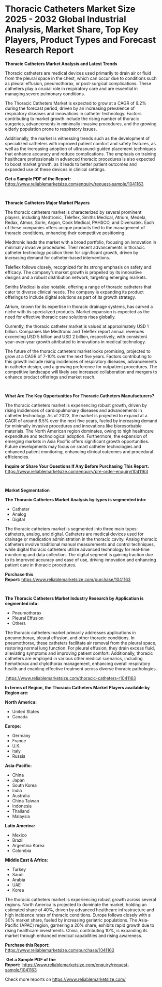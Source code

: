 <p><h1>Thoracic Catheters Market Size 2025 - 2032 Global Industrial Analysis, Market Share, Top Key Players, Product Types and Forecast Research Report</h1></p><p><strong>Thoracic Catheters Market Analysis and Latest Trends</strong></p>
<p><p>Thoracic catheters are medical devices used primarily to drain air or fluid from the pleural space in the chest, which can occur due to conditions such as pleural effusion, pneumothorax, or post-surgical complications. These catheters play a crucial role in respiratory care and are essential in managing severe pulmonary conditions.</p><p>The Thoracic Catheters Market is expected to grow at a CAGR of 6.2% during the forecast period, driven by an increasing prevalence of respiratory diseases and innovations in catheter technology. Factors contributing to market growth include the rising number of thoracic surgeries, advancements in minimally invasive procedures, and the growing elderly population prone to respiratory issues. </p><p>Additionally, the market is witnessing trends such as the development of specialized catheters with improved patient comfort and safety features, as well as the increasing adoption of ultrasound-guided placement techniques that enhance accuracy and reduce complications. The emphasis on training healthcare professionals in advanced thoracic procedures is also expected to boost market growth, as it leads to better patient outcomes and expanded use of these devices in clinical settings.</p></p>
<p><strong>Get a Sample PDF of the Report:&nbsp;</strong> <a href="https://www.reliablemarketsize.com/enquiry/request-sample/1041163?utm_campaign=2481&utm_medium=2&utm_source=Github&utm_content=ia&utm_term=03032025&utm_id=thoracic-catheters">https://www.reliablemarketsize.com/enquiry/request-sample/1041163</a></p>
<p>&nbsp;</p>
<p><strong>Thoracic Catheters Major Market Players</strong></p>
<p><p>The thoracic catheters market is characterized by several prominent players, including Medtronic, Teleflex, Smiths Medical, Atrium, Medela, Redax, Atmos, Sorin, Argon, Cook Medical, PAHSCO, and Diversatek. Each of these companies offers unique products tied to the management of thoracic conditions, enhancing their competitive positioning.</p><p>Medtronic leads the market with a broad portfolio, focusing on innovation in minimally invasive procedures. Their recent advancements in thoracic catheter technology position them for significant growth, driven by increasing demand for catheter-based interventions.</p><p>Teleflex follows closely, recognized for its strong emphasis on safety and efficacy. The company’s market growth is propelled by its innovative designs and a robust distribution network, targeting emerging markets.</p><p>Smiths Medical is also notable, offering a range of thoracic catheters that cater to diverse clinical needs. The company is expanding its product offerings to include digital solutions as part of its growth strategy.</p><p>Atrium, known for its expertise in thoracic drainage systems, has carved a niche with its specialized products. Market expansion is expected as the need for effective thoracic care solutions rises globally.</p><p>Currently, the thoracic catheter market is valued at approximately USD 1 billion. Companies like Medtronic and Teleflex report annual revenues exceeding USD 5 billion and USD 2 billion, respectively, with consistent year-over-year growth attributed to innovations in medical technology.</p><p>The future of the thoracic catheters market looks promising, projected to grow at a CAGR of 7-10% over the next five years. Factors contributing to this growth include rising incidences of respiratory diseases, advancements in catheter design, and a growing preference for outpatient procedures. The competitive landscape will likely see increased collaboration and mergers to enhance product offerings and market reach.</p></p>
<p>&nbsp;</p>
<p><strong>What Are The Key Opportunities For Thoracic Catheters Manufacturers?</strong></p>
<p><p>The thoracic catheters market is experiencing robust growth, driven by rising incidences of cardiopulmonary diseases and advancements in catheter technology. As of 2023, the market is projected to expand at a CAGR of around 6.5% over the next five years, fueled by increasing demand for minimally invasive procedures and innovations like bioresorbable materials. The North American region dominates, owing to high healthcare expenditure and technological adoption. Furthermore, the expansion of emerging markets in Asia Pacific offers significant growth opportunities. Future developments may focus on smart catheter technologies and enhanced patient monitoring, enhancing clinical outcomes and procedural efficiencies.</p></p>
<p><strong>Inquire or Share Your Questions If Any Before Purchasing This Report:</strong> <a href="https://www.reliablemarketsize.com/enquiry/pre-order-enquiry/1041163?utm_campaign=2481&utm_medium=2&utm_source=Github&utm_content=ia&utm_term=03032025&utm_id=thoracic-catheters">https://www.reliablemarketsize.com/enquiry/pre-order-enquiry/1041163</a></p>
<p>&nbsp;</p>
<p><strong>Market Segmentation</strong></p>
<p><strong>The Thoracic Catheters Market Analysis by types is segmented into:</strong></p>
<p><ul><li>Catheter</li><li>Analog</li><li>Digital</li></ul></p>
<p><p>The thoracic catheters market is segmented into three main types: catheters, analog, and digital. Catheters are medical devices used for drainage or medication administration in the thoracic cavity. Analog thoracic catheters involve traditional manual measurements and control techniques, while digital thoracic catheters utilize advanced technology for real-time monitoring and data collection. The digital segment is gaining traction due to its improved accuracy and ease of use, driving innovation and enhancing patient care in thoracic procedures.</p></p>
<p><strong>Purchase this Report:&nbsp;</strong><a href="https://www.reliablemarketsize.com/purchase/1041163?utm_campaign=2481&utm_medium=2&utm_source=Github&utm_content=ia&utm_term=03032025&utm_id=thoracic-catheters">https://www.reliablemarketsize.com/purchase/1041163</a></p>
<p>&nbsp;</p>
<p><strong>The Thoracic Catheters Market Industry Research by Application is segmented into:</strong></p>
<p><ul><li>Pneumothorax</li><li>Pleural Effusion</li><li>Others</li></ul></p>
<p><p>The thoracic catheters market primarily addresses applications in pneumothorax, pleural effusion, and other thoracic conditions. In pneumothorax, these catheters facilitate air removal from the pleural space, restoring normal lung function. For pleural effusion, they drain excess fluid, alleviating symptoms and improving patient comfort. Additionally, thoracic catheters are employed in various other medical scenarios, including hemothorax and chylothorax management, enhancing overall respiratory health and enabling effective treatment across diverse thoracic pathologies.</p></p>
<p><a href="https://www.reliablemarketsize.com/thoracic-catheters-r1041163?utm_campaign=2481&utm_medium=2&utm_source=Github&utm_content=ia&utm_term=03032025&utm_id=thoracic-catheters">&nbsp;https://www.reliablemarketsize.com/thoracic-catheters-r1041163</a></p>
<p><strong>In terms of Region, the Thoracic Catheters Market Players available by Region are:</strong></p>
<p>
    <p> <strong> North America: </strong>
        <ul>
            <li>United States</li>
            <li>Canada</li>
        </ul>
        </p> 
    <p> <strong> Europe: </strong>
        <ul>
            <li>Germany</li>
            <li>France</li>
            <li>U.K.</li>
            <li>Italy</li>
            <li>Russia</li>
        </ul>
        </p> 
    <p> <strong> Asia-Pacific: </strong>
        <ul>
            <li>China</li>
            <li>Japan</li>
            <li>South Korea</li>
            <li>India</li>
            <li>Australia</li>
            <li>China Taiwan</li>
            <li>Indonesia</li>
            <li>Thailand</li>
            <li>Malaysia</li>
        </ul>
        </p> 
    <p> <strong> Latin America: </strong>
        <ul>
            <li>Mexico</li>
            <li>Brazil</li>
            <li>Argentina Korea</li>
            <li>Colombia</li>
        </ul>
        </p> 
    <p> <strong> Middle East & Africa: </strong>
        <ul>
            <li>Turkey</li>
            <li>Saudi</li>
            <li>Arabia</li>
            <li>UAE</li>
            <li>Korea</li>
        </ul>
    </p>
    </p>
<p><p>The thoracic catheters market is experiencing robust growth across several regions. North America is projected to dominate the market, holding an estimated share of 40%, driven by advanced healthcare infrastructure and high incidence rates of thoracic conditions. Europe follows closely with a 30% market share, fueled by increasing geriatric populations. The Asia-Pacific (APAC) region, garnering a 20% share, exhibits rapid growth due to rising healthcare investments. China, contributing 10%, is expanding its market through enhanced medical capabilities and rising awareness.</p></p>
<p><strong>Purchase this Report: </strong><a href="https://www.reliablemarketsize.com/purchase/1041163?utm_campaign=2481&utm_medium=2&utm_source=Github&utm_content=ia&utm_term=03032025&utm_id=thoracic-catheters">https://www.reliablemarketsize.com/purchase/1041163</a></p>
<p>&nbsp;<strong>Get a Sample PDF of the Report:&nbsp;&nbsp;</strong><a href="https://www.reliablemarketsize.com/enquiry/request-sample/1041163?utm_campaign=2481&utm_medium=2&utm_source=Github&utm_content=ia&utm_term=03032025&utm_id=thoracic-catheters">https://www.reliablemarketsize.com/enquiry/request-sample/1041163</a></p>
<p><strong></strong></p>
<p>Check more reports on <a href="https://www.reliablemarketsize.com/?utm_campaign=2481&utm_medium=2&utm_source=Github&utm_content=ia&utm_term=03032025&utm_id=thoracic-catheters">https://www.reliablemarketsize.com/</a></p>